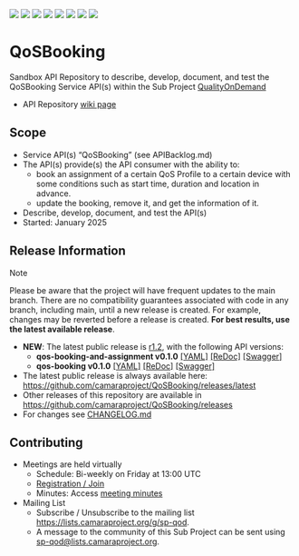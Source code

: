 <a href="https://github.com/camaraproject/QoSBooking/commits/" title="Last Commit"><img src="https://img.shields.io/github/last-commit/camaraproject/QoSBooking?style=plastic"></a>
<a href="https://github.com/camaraproject/QoSBooking/issues" title="Open Issues"><img src="https://img.shields.io/github/issues/camaraproject/QoSBooking?style=plastic"></a>
<a href="https://github.com/camaraproject/QoSBooking/pulls" title="Open Pull Requests"><img src="https://img.shields.io/github/issues-pr/camaraproject/QoSBooking?style=plastic"></a>
<a href="https://github.com/camaraproject/QoSBooking/graphs/contributors" title="Contributors"><img src="https://img.shields.io/github/contributors/camaraproject/QoSBooking?style=plastic"></a>
<a href="https://github.com/camaraproject/QoSBooking" title="Repo Size"><img src="https://img.shields.io/github/repo-size/camaraproject/QoSBooking?style=plastic"></a>
<a href="https://github.com/camaraproject/QoSBooking/blob/main/LICENSE" title="License"><img src="https://img.shields.io/badge/License-Apache%202.0-green.svg?style=plastic"></a>
<a href="https://github.com/camaraproject/QoSBooking/releases/latest" title="Latest Release"><img src="https://img.shields.io/github/release/camaraproject/QoSBooking?style=plastic"></a>
<a href="https://github.com/camaraproject/Governance/blob/main/ProjectStructureAndRoles.md" title="Sandbox API Repository"><img src="https://img.shields.io/badge/Sandbox%20API%20Repository-yellow?style=plastic"></a>

# QoSBooking

Sandbox API Repository to describe, develop, document, and test the QoSBooking Service API(s) within the Sub Project [QualityOnDemand](https://lf-camaraproject.atlassian.net/wiki/x/XCPe)

* API Repository [wiki page](https://lf-camaraproject.atlassian.net/wiki/x/SADHB)

## Scope

* Service API(s) “QoSBooking” (see APIBacklog.md) 
* The API(s) provide(s) the API consumer with the ability to:  
  * book an assignment of a certain QoS Profile to a certain device with some conditions such as start time, duration and location in advance.
  * update the booking, remove it, and get the information of it.
* Describe, develop, document, and test the API(s)
* Started: January 2025
<!-- * Incubated since: §incubation date$ --> 

<!-- CAMARA:RELEASE-INFO:START -->
<!-- This section is automatically maintained by the CAMARA project-administration tooling: https://github.com/camaraproject/project-administration -->

## Release Information

> [!NOTE]
> Please be aware that the project will have frequent updates to the main branch. There are no compatibility guarantees associated with code in any branch, including main, until a new release is created. For example, changes may be reverted before a release is created. **For best results, use the latest available release**.

* **NEW**: The latest public release is [r1.2](https://github.com/camaraproject/QoSBooking/releases/tag/r1.2), with the following API versions:
  * **qos-booking-and-assignment v0.1.0**
  [[YAML]](https://github.com/camaraproject/QoSBooking/blob/r1.2/code/API_definitions/qos-booking-and-assignment.yaml)
  [[ReDoc]](https://redocly.github.io/redoc/?url=https://raw.githubusercontent.com/camaraproject/QoSBooking/r1.2/code/API_definitions/qos-booking-and-assignment.yaml&nocors)
  [[Swagger]](https://camaraproject.github.io/swagger-ui/?url=https://raw.githubusercontent.com/camaraproject/QoSBooking/r1.2/code/API_definitions/qos-booking-and-assignment.yaml)
  * **qos-booking v0.1.0**
  [[YAML]](https://github.com/camaraproject/QoSBooking/blob/r1.2/code/API_definitions/qos-booking.yaml)
  [[ReDoc]](https://redocly.github.io/redoc/?url=https://raw.githubusercontent.com/camaraproject/QoSBooking/r1.2/code/API_definitions/qos-booking.yaml&nocors)
  [[Swagger]](https://camaraproject.github.io/swagger-ui/?url=https://raw.githubusercontent.com/camaraproject/QoSBooking/r1.2/code/API_definitions/qos-booking.yaml)
* The latest public release is always available here: https://github.com/camaraproject/QoSBooking/releases/latest
* Other releases of this repository are available in https://github.com/camaraproject/QoSBooking/releases
* For changes see [CHANGELOG.md](https://github.com/camaraproject/QoSBooking/blob/main/CHANGELOG.md)
<!-- CAMARA:RELEASE-INFO:END -->

## Contributing
* Meetings are held virtually 
    * Schedule: Bi-weekly on Friday at 13:00 UTC
    * [Registration / Join](https://zoom-lfx.platform.linuxfoundation.org/meeting/94112812156?password=f238d6af-c959-48d7-a862-abdb3c648e40)
    * Minutes: Access [meeting minutes](https://lf-camaraproject.atlassian.net/wiki/x/ABje)
* Mailing List
    * Subscribe / Unsubscribe to the mailing list <https://lists.camaraproject.org/g/sp-qod>.
    * A message to the community of this Sub Project can be sent using <sp-qod@lists.camaraproject.org>.
